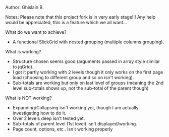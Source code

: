 Author: Ghislain B.

Notes: Please note that this project fork is in very early stage!!!
Any help would be appreciated, this is a feature which we all want...


What do we want to achieve? 
- A functional SlickGrid with nested grouping (multiple columns grouping).

What is working?
- Structure chosen seems good (arguments passed in array style similar to jqGrid).
- I got it partly working with 2 levels though it only works on the first page load (choosing to different group and so on isn't working).
- Sub-totals are working but only on last level of groups (meaning the 2nd level sub-totals shows up, not the sub-total of the parent though)
 

What is NOT working?
- Expanding/Collapsing isn't working yet, though I am actually investigating how to do it.
- Over 2 levels deep isn't tested yet.
- Sub-totals of parent level (1st level) isn't displayed/working.
- Page count, options, etc.. isn't working properly
